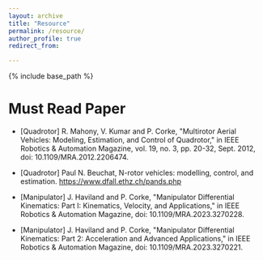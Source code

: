 ```yaml
---
layout: archive
title: "Resource"
permalink: /resource/
author_profile: true
redirect_from:

---
```


{% include base_path %}


# Must Read Paper 

- [Quadrotor] R. Mahony, V. Kumar and P. Corke, "Multirotor Aerial Vehicles: Modeling, Estimation, and Control of Quadrotor," in IEEE Robotics & Automation Magazine, vol. 19, no. 3, pp. 20-32, Sept. 2012, doi: 10.1109/MRA.2012.2206474.

- [Quadrotor] Paul N. Beuchat, N-rotor vehicles: modelling, control, and estimation. https://www.dfall.ethz.ch/pands.php

- [Manipulator] J. Haviland and P. Corke, "Manipulator Differential Kinematics: Part I: Kinematics, Velocity, and Applications," in IEEE Robotics & Automation Magazine, doi: 10.1109/MRA.2023.3270228.

- [Manipulator] J. Haviland and P. Corke, "Manipulator Differential Kinematics: Part 2: Acceleration and Advanced Applications," in IEEE Robotics & Automation Magazine, doi: 10.1109/MRA.2023.3270221.



